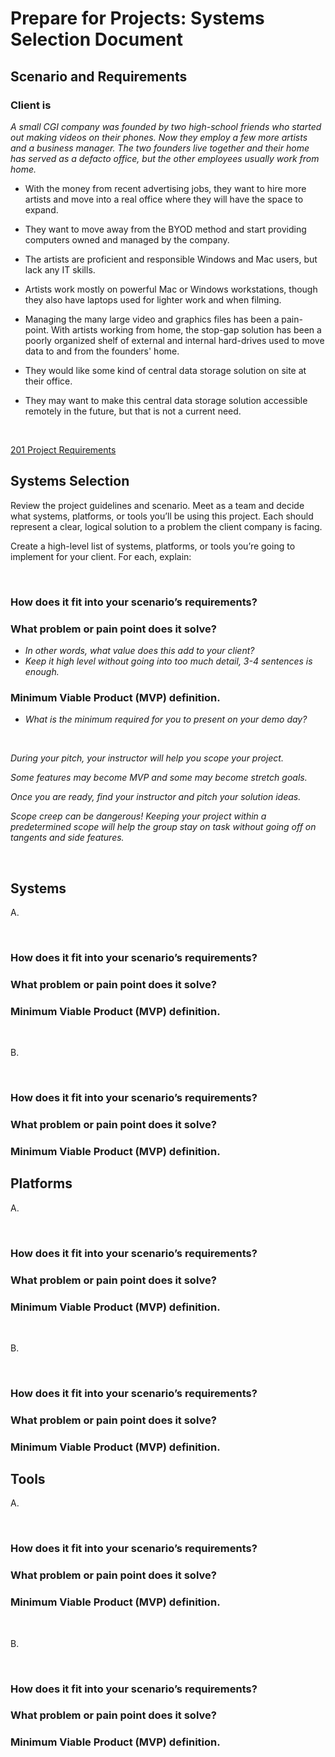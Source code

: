 # Prepare for Projects: Systems Selection Document

## Scenario and Requirements

### Client is

*A small CGI company was founded by two high-school friends who started out making videos on their phones. Now they employ a few more artists and a business manager. The two founders live together and their home has served as a defacto office, but the other employees usually work from home.*

* With the money from recent advertising jobs, they want to hire more artists and move into a real office where they will have the space to
  expand.

* They want to move away from the BYOD method and start providing computers owned and managed by the company.

* The artists are proficient and responsible Windows and Mac users, but lack any IT skills.

* Artists work mostly on powerful Mac or Windows workstations, though they also have laptops used for lighter work
  and when filming.

* Managing the many large video and graphics files has been a pain-point. With artists working from home, the
  stop-gap solution has been a poorly organized shelf of external and internal hard-drives used to move data to and
  from the founders' home.

* They would like some kind of central data storage solution on site at their office.

* They may want to make this central data storage solution accessible remotely in the future, but that is not a current need.

<br>

[201 Project Requirements](https://codefellows.github.io/seattle-ops-201d8/class-15/project-requirements.html)

## Systems Selection

Review the project guidelines and scenario. Meet as a team and decide what systems, platforms, or tools you’ll be using this project. Each should represent a clear, logical solution to a problem the client company is facing.

Create a high-level list of systems, platforms, or tools you’re going to implement for your client. For each, explain:

<br>

### **How does it fit into your scenario’s requirements?**

### **What problem or pain point does it solve?**

* *In other words, what value does this add to your client?*
* *Keep it high level without going into too much detail, 3-4 sentences is enough.*

### **Minimum Viable Product (MVP) definition.**

* *What is the minimum required for you to present on your demo day?*

<br>

*During your pitch, your instructor will help you scope your project.*

*Some features may become MVP and some may become stretch goals.*

*Once you are ready, find your instructor and pitch your solution ideas.*

*Scope creep can be dangerous! Keeping your project within a predetermined scope will help the group stay on task without going off on tangents and side features.*

<br>

## Systems

A.

<br>

### **How does it fit into your scenario’s requirements?**

### **What problem or pain point does it solve?**

### **Minimum Viable Product (MVP) definition.**

<br>

B.

<br>

### **How does it fit into your scenario’s requirements?**

### **What problem or pain point does it solve?**

### **Minimum Viable Product (MVP) definition.**

## Platforms

A.

<br>

### **How does it fit into your scenario’s requirements?**

### **What problem or pain point does it solve?**

### **Minimum Viable Product (MVP) definition.**

<br>

B.

<br>

### **How does it fit into your scenario’s requirements?**

### **What problem or pain point does it solve?**

### **Minimum Viable Product (MVP) definition.**

## Tools

A.

<br>

### **How does it fit into your scenario’s requirements?**

### **What problem or pain point does it solve?**

### **Minimum Viable Product (MVP) definition.**

<br>

B.

<br>

### **How does it fit into your scenario’s requirements?**

### **What problem or pain point does it solve?**

### **Minimum Viable Product (MVP) definition.**

